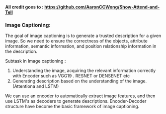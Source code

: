 ####  All credit goes to : https://github.com/AaronCCWong/Show-Attend-and-Tell
### Image Captioning:
The goal of image captioning is to generate a trusted description for a given image. So we need to ensure the correctness of the objects, attribute information, semantic information, and position relationship information in the description. 
 
Subtask in Image captioning :

1. Understanding the image, acquiring the relevant information correctly with Encoder such as VGG19 . RESNET or DENSENET etc
2. Generating description based on the understanding of the image.(Attentiona and LSTM) 

We can use an encoder to automatically extract image features, and then use LSTM's as decoders to generate descriptions. Encoder-Decoder structure have become the basic framework of image captioning.
